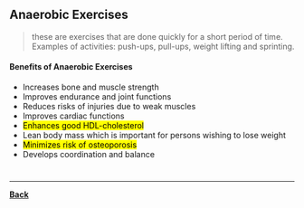 ## Anaerobic Exercises
> these are exercises that are done quickly for a short period of time. Examples of activities: push-ups, pull-ups, weight lifting and sprinting.

#### Benefits of Anaerobic Exercises
- Increases bone and muscle strength
- Improves endurance and joint functions
- Reduces risks of injuries due to weak muscles
- Improves cardiac functions
- <mark class="hltr-blue">Enhances good HDL-cholesterol</mark>
- Lean body mass which is important for persons wishing to lose weight
- <mark class="hltr-blue">Minimizes risk of osteoporosis</mark>
- Develops coordination and balance

# 
---
**[Back](IntroPE.md)**